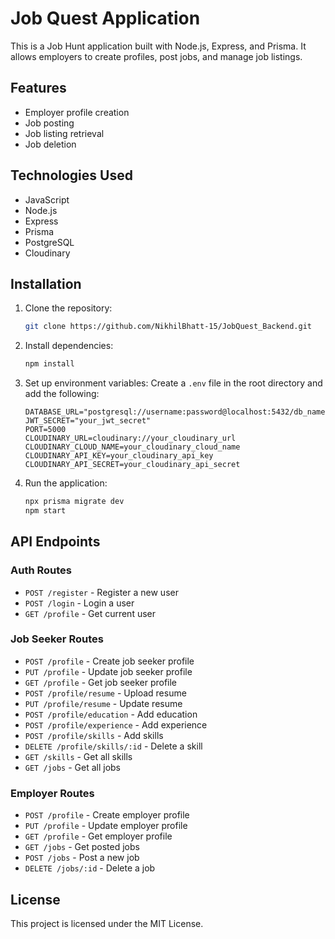 # Job Quest Application

This is a Job Hunt application built with Node.js, Express, and Prisma. It allows employers to create profiles, post jobs, and manage job listings.

## Features

- Employer profile creation
- Job posting
- Job listing retrieval
- Job deletion

## Technologies Used

- JavaScript
- Node.js
- Express
- Prisma
- PostgreSQL
- Cloudinary

## Installation

1. Clone the repository:
    ```sh
    git clone https://github.com/NikhilBhatt-15/JobQuest_Backend.git
    ```

2. Install dependencies:
    ```sh
    npm install
    ```

3. Set up environment variables:
   Create a `.env` file in the root directory and add the following:
    ```dotenv
    DATABASE_URL="postgresql://username:password@localhost:5432/db_name"
    JWT_SECRET="your_jwt_secret"
    PORT=5000
    CLOUDINARY_URL=cloudinary://your_cloudinary_url
    CLOUDINARY_CLOUD_NAME=your_cloudinary_cloud_name
    CLOUDINARY_API_KEY=your_cloudinary_api_key
    CLOUDINARY_API_SECRET=your_cloudinary_api_secret
    ```

4. Run the application:
    ```sh
   npx prisma migrate dev
    npm start
    ```

## API Endpoints

### Auth Routes

- `POST /register` - Register a new user
- `POST /login` - Login a user
- `GET /profile` - Get current user

### Job Seeker Routes

- `POST /profile` - Create job seeker profile
- `PUT /profile` - Update job seeker profile
- `GET /profile` - Get job seeker profile
- `POST /profile/resume` - Upload resume
- `PUT /profile/resume` - Update resume
- `POST /profile/education` - Add education
- `POST /profile/experience` - Add experience
- `POST /profile/skills` - Add skills
- `DELETE /profile/skills/:id` - Delete a skill
- `GET /skills` - Get all skills
- `GET /jobs` - Get all jobs


### Employer Routes

- `POST /profile` - Create employer profile
- `PUT /profile` - Update employer profile
- `GET /profile` - Get employer profile
- `GET /jobs` - Get posted jobs
- `POST /jobs` - Post a new job
- `DELETE /jobs/:id` - Delete a job

## License

This project is licensed under the MIT License.